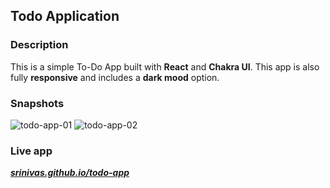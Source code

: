 ## Todo Application

### Description

This is a simple To-Do App built with **React** and **Chakra UI**. This app is also fully **responsive** and includes a **dark mood** option.

### Snapshots

![todo-app-01](https://user-images.githubusercontent.com/95137446/175603766-04c5e01c-f979-49f1-81b6-b09ba998b8ff.png)
![todo-app-02](https://user-images.githubusercontent.com/95137446/175603879-4670d184-7ef3-4bcb-86cd-5faf6185ea8e.png)

### Live app

[***srinivas.github.io/todo-app***](https://dumindapriyaprasad.github.io/todo-app/)
